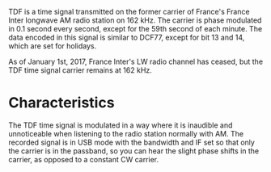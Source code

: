 TDF is a time signal transmitted on the former carrier of France's France Inter longwave AM radio station on 162 kHz. The carrier is phase modulated in 0.1 second every second, except for the 59th second of each minute. The data encoded in this signal is similar to DCF77, except for bit 13 and 14, which are set for holidays.

As of January 1st, 2017, France Inter's LW radio channel has ceased, but the TDF time signal carrier remains at 162 kHz.

# Characteristics
The TDF time signal is modulated in a way where it is inaudible and unnoticeable when listening to the radio station normally with AM. The recorded signal is in USB mode with the bandwidth and IF set so that only the carrier is in the passband, so you can hear the slight phase shifts in the carrier, as opposed to a constant CW carrier.